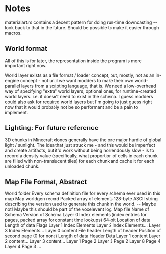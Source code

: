 Notes
====

materialart.rs contains a decent pattern for doing run-time downcasting -- look back to that in the future.
Should be possible to make it easier through macros.

World format
-----
All of this is for later, the representation inside the program is more important right now. 

World layer exists as a file format / loader concept, but, mostly, not as an in-engine concept - not until we want modders to make their own world-parallel layers from a scripting language, that is.
We need a low-overhead way of specifying "extra" world layers, optional ones, for runtime-created world layers. i.e. it doesn't need to exist in the schema.
I guess modders could also ask for required world layers but I'm going to just guess right now that it would probably not be so performant and be a pain to implement.

Lighting: For future reference
-----
3D chunks in Minecraft clones generally have the one major hurdle of global light / sunlight. 
The idea that just struck me - and this would be imperfect and create artifacts, but it'd work without being horrendously slow - is to record a density value (specifically, what proportion of
cells in each chunk are filled with non-translucent tiles) for each chunk and cache it for each unloaded chunk. 

Map File Format, Abstract
-----
World folder
	Every schema definition file for every schema ever used in this map
	Map worldgen record
		Packed array of elements
			128-byte ASCII string describing the version used to generate this chunk in the world. -- Maybe not! Maybe this should be part of the voxelevent log.
	Map file
		Name of Schema
		Version of Schema
		Layer 0 Index elements (index entries for pages, packed array for constant time lookups)
				64-bit Location of data
				Length of data
				Flags
		Layer 1 Index Elements
		Layer 2 Index Elements...
		Layer 3 Index Elements...
		Layer 0 content
			File header
				Length of header
				Position of second page (0 for none)
				Length of data
			Header
			Data
		Layer 1 content
		Layer 2 content...
		Layer 3 content...
		Layer 1 Page 2
		Layer 3 Page 2
		Layer 8 Page 4
		Layer 4 Page 3
		...